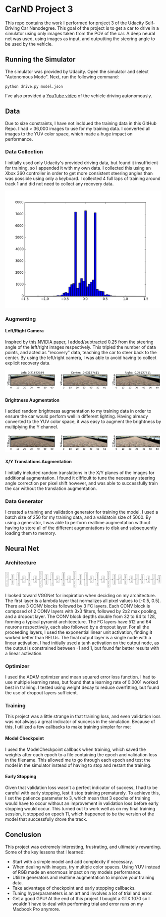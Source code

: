 # CarND Project 3

This repo contains the work I performed for project 3 of the Udacity Self-Driving Car Nanodegree.  This goal of the project is to get a car to drive in a simulator using only images taken from the POV of the car.  A deep neural net was used, using images as input, and outputting the steering angle to be used by the vehicle. 

## Running the Simulator

The simulator was provided by Udacity. Open the simulator and select "Autonomous Mode".  Next, run the following command:

```
python drive.py model.json
```

I've also provided a [YouTube video](https://www.youtube.com/watch?v=UQxtMlkoefk) of the vehicle driving autonomously.

## Data

Due to size constraints, I have not incldued the training data in this GitHub Repo.  I had > 36,000 images to use for my training data.  I converted all images to the YUV color space, which made a huge impact on performance. 

### Data Collection

I initially used only Udacity's provided driving data, but found it insufficient for training, so I appended it with my own data.  I collected this using an Xbox 360 controller in order to get more consistent steering angles than was possible using only a keyboard.  I collected 4 full laps of training around track 1 and did not need to collect any recovery data.

![png](images/histogram.png) 

### Augmenting 

#### Left/Right Camera

Inspired by [this NVIDIA paper](http://images.nvidia.com/content/tegra/automotive/images/2016/solutions/pdf/end-to-end-dl-using-px.pdf), I added/subtracted 0.25 from the steering angle of the left/right images respectively.  This tripled the number of data points, and acted as "recovery" data, teaching the car to steer back to the center. By using the left/right camera, I was able to avoid having to collect explicit recovery data.

![png](images/steer_angles.png) 

#### Brightness Augmentation

I added random brightness augmentation to my training data in order to ensure the car would perform well in different lighting.  Having already converted to the YUV color space, it was easy to augment the brightness by multiplying the Y channel.

![png](images/brightness_augment.png) 

#### X/Y Translations Augmentation

I initially included random translations in the X/Y planes of the images for additional augmentation.  I found it difficult to tune the necessary steering angle correction per pixel shift however, and was able to successfully train the car without the translation augmentation. 

### Data Generator

I created a training and validation generator for training the model.  I used a batch size of 256 for my training data, and a validatoin size of 5000.  By using a generator, I was able to perform realtime augmentation without having to store all of the different augmentations to disk and subsequently loading them to memory.

## Neural Net

### Architecture

![png](images/model.png) 

I looked toward VGGNet for inspiration when deciding on my architecture. The first layer is a lambda layer that normalizes all pixel values to [-0.5, 0.5]. There are 3 CONV blocks followed by 3 FC layers.  Each CONV block is composed of 2 CONV layers with 3x3 filters, followed by 2x2 max pooling, and a dropout layer.  The CONV block depths double from 32 to 64 to 128, forming a typical pyramid architeecture.  The FC layers have 512 and 64 neurons respectively, each also followed by a dropout layer.  For all the proceeding layers, I used the exponential linear unit activation, finding it worked better than RELUs. The final output layer is a single node with a linear activation.  I had initially used a tanh activation on the output node, as the output is constrained between -1 and 1, but found far better results with a linear activation.  

### Optimizer

I used the ADAM optimizer and mean squared error loss function.  I had to use multiple learning rates, but found that a learning rate of 0.0001 worked best in training.  I tested using weight decay to reduce overfitting, but found the use of dropout layers sufficient.

### Training

This project was a little strange in that training loss, and even validation loss was not always a great indicator of success in the simulation.  Because of this, I utilized a few callbacks to make training simpler for me:

#### Model Checkpoint

I used the ModelCheckpoint callback when training, which saved the weights after each epoch to a file containing the epoch and validation loss in the filename.  This allowed me to go through each epoch and test the model in the simulator instead of having to stop and restart the training.

#### Early Stopping

Given that validation loss wasn't a perfect indicator of success, I had to be careful with early stopping, lest it stop training prematurely.  To achieve this, I set the patience parameter to 3, which mean that 3 epochs of training would have to occur without an improvement in validation loss before early stopping would occur.  This turned out to work well as on my final training session, it stopped on epoch 11, which happened to be the version of the model that successfully drove the track.

## Conclusion

This project was extremely interesting, frustrating, and ultimately rewarding.  Some of the key lessons that I learned:

* Start with a simple model and add complexity if necessary.
* When dealing with images, try multiple color spaces.  Using YUV instead of RGB made an enormous impact on my models performance. 
* Utilize generators and realtime augmentation to improve your training data.
* Take advantage of checkpoint and early stopping callbacks.
* Tuning hyperparameters is an art and involves a lot of trial and error.
* Get a good GPU! At the end of this project I bought a GTX 1070 so I wouldn't have to deal with performing trial and error runs on my Macbook Pro anymore.